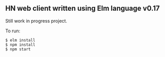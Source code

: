 ## HN web client written using Elm language v0.17

Still work in progress project.

To run:

```
$ elm install
$ npm install
$ npm start
```
